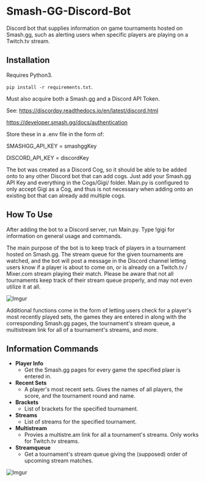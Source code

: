 # Smash-GG-Discord-Bot
Discord bot that supplies information on game tournaments hosted on Smash.gg, such as alerting users when specific players are playing on a Twitch.tv stream.

## Installation
Requires Python3.

`pip install -r requirements.txt`.

Must also acquire both a Smash.gg and a Discord API Token. 

See:
https://discordpy.readthedocs.io/en/latest/discord.html

https://developer.smash.gg/docs/authentication

Store these in a .env file in the form of:

SMASHGG_API_KEY = smashggKey

DISCORD_API_KEY = discordKey

The bot was created as a Discord Cog, so it should be able to be added onto to any other Discord bot that can add cogs. Just add your Smash.gg API Key and everything in the Cogs/Gigi/ folder. Main.py is configured to only accept Gigi as a Cog, and thus is not necessary when adding onto an existing bot that can already add multiple cogs.

## How To Use
After adding the bot to a Discord server, run Main.py. Type !gigi for information on general usage and commands.

The main purpose of the bot is to keep track of players in a tournament hosted on Smash.gg. The stream queue for the given tournaments are watched, and the bot will post a message in the Discord channel letting users know if a player is about to come on, or is already on a Twitch.tv / Mixer.com stream playing their match. Please be aware that not all tournaments keep track of their stream queue properly, and may not even utilize it at all.

![Imgur](https://i.imgur.com/Zp2fzmv.png)

Additional functions come in the form of letting users check for a player's most recently played sets, the games they are entered in along with the corresponding Smash.gg pages, the tournament's stream queue, a multistream link for all of a tournament's streams, and more.

## Information Commands
* **Player Info**
  * Get the Smash.gg pages for every game the specified plaer is entered in.
* **Recent Sets**
  * A player's most recent sets. Gives the names of all players, the score, and the tournament round and name.
* **Brackets**
  * List of brackets for the specified tournament.
* **Streams**
  * List of streams for the specified tournament.
* **Multistream**
  * Provies a multistre.am link for all a tournament's streams. Only works for Twitch.tv streams.
* **Streamqueue**
  * Get a tournament's stream queue giving the (supposed) order of upcoming stream matches.

![Imgur](https://i.imgur.com/Z4TffVD.png)
